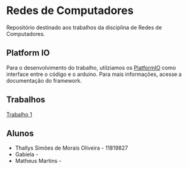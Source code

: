 # Redes de Computadores

Repositório destinado aos trabalhos da disciplina de Redes de Computadores. 

## Platform IO

Para o desenvolvimento do trabalho, utilziamos os [PlatformIO](https://docs.platformio.org/en/stable/what-is-platformio.html) como interface entre o código e o arduino. Para mais informações, acesse a documentação do framework. 

## Trabalhos

[Trabalho 1](/Trabalho%201/README.md) </br>

## Alunos 

- Thallys Simões de Morais Oliveira - 11819827
- Gabiela - 
- Matheus Martins - 


